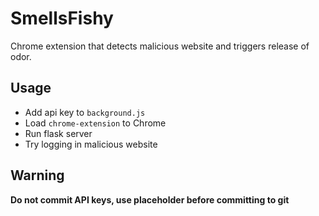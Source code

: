 # SmellsFishy
Chrome extension that detects malicious website and triggers release of odor.

## Usage
- Add api key to `background.js`
- Load `chrome-extension` to Chrome
- Run flask server
- Try logging in malicious website

## Warning
**Do not commit API keys, use placeholder before committing to git**
